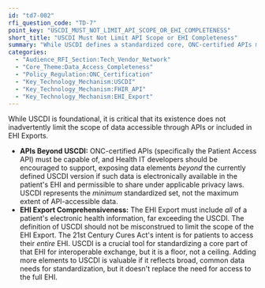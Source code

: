 ```yaml
---
id: "td7-002"
rfi_question_code: "TD-7"
point_key: "USCDI_MUST_NOT_LIMIT_API_SCOPE_OR_EHI_COMPLETENESS"
short_title: "USCDI Must Not Limit API Scope or EHI Completeness"
summary: "While USCDI defines a standardized core, ONC-certified APIs must be capable of exposing data elements *beyond* USCDI if such data is present in the patient's EHI and permissible to share. USCDI is a floor for standardized data exchange, not a ceiling that restricts API access or the comprehensive content of the EHI Export. The Cures Act requires access to ALL EHI."
categories:
  - "Audience_RFI_Section:Tech_Vendor_Network"
  - "Core_Theme:Data_Access_Completeness"
  - "Policy_Regulation:ONC_Certification"
  - "Key_Technology_Mechanism:USCDI"
  - "Key_Technology_Mechanism:FHIR_API"
  - "Key_Technology_Mechanism:EHI_Export"
---
```

While USCDI is foundational, it is critical that its existence does not inadvertently limit the scope of data accessible through APIs or included in EHI Exports.
*   **APIs Beyond USCDI:** ONC-certified APIs (specifically the Patient Access API) must be capable of, and Health IT developers should be encouraged to support, exposing data elements *beyond* the currently defined USCDI version if such data is electronically available in the patient's EHI and permissible to share under applicable privacy laws. USCDI represents the *minimum* standardized set, not the maximum extent of API-accessible data.
*   **EHI Export Comprehensiveness:** The EHI Export must include *all* of a patient's electronic health information, far exceeding the USCDI. The definition of USCDI should not be misconstrued to limit the scope of the EHI Export.
The 21st Century Cures Act's intent is for patients to access their *entire* EHI. USCDI is a crucial tool for standardizing a core part of that EHI for interoperable exchange, but it is a floor, not a ceiling. Adding more elements to USCDI is valuable if it reflects broad, common data needs for standardization, but it doesn't replace the need for access to the full EHI.

